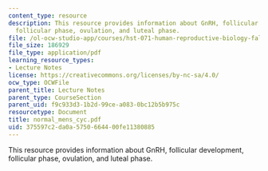 ```yaml
---
content_type: resource
description: This resource provides information about GnRH, follicular development,
  follicular phase, ovulation, and luteal phase.
file: /ol-ocw-studio-app/courses/hst-071-human-reproductive-biology-fall-2005/375597c2da0a5750664400fe11380885_normal_mens_cyc.pdf
file_size: 186929
file_type: application/pdf
learning_resource_types:
- Lecture Notes
license: https://creativecommons.org/licenses/by-nc-sa/4.0/
ocw_type: OCWFile
parent_title: Lecture Notes
parent_type: CourseSection
parent_uid: f9c933d3-1b2d-99ce-a083-0bc12b5b975c
resourcetype: Document
title: normal_mens_cyc.pdf
uid: 375597c2-da0a-5750-6644-00fe11380885
---
```

This resource provides information about GnRH, follicular development, follicular phase, ovulation, and luteal phase.